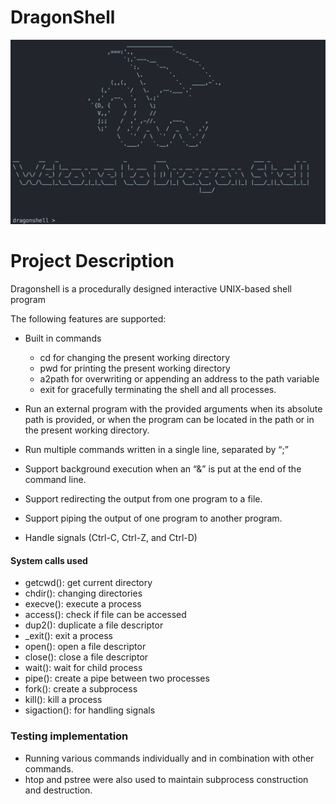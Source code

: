 # DragonShell
![Screenshot](img/dragonshell.png)

# Project Description
Dragonshell is a procedurally designed interactive UNIX-based shell program

The following features are supported:
- Built in commands
    - cd for changing the present working directory
    - pwd for printing the present working directory
    - a2path for overwriting or appending an address to the path variable
    - exit for gracefully terminating the shell and all processes.

- Run an external program with the provided arguments when its absolute path is provided, or when the
program can be located in the path or in the present working directory.
- Run multiple commands written in a single line, separated by “;”
- Support background execution when an “&” is put at the end of the command line.
- Support redirecting the output from one program to a file.
- Support piping the output of one program to another program.
- Handle signals (Ctrl-C, Ctrl-Z, and Ctrl-D)

#### System calls used
- getcwd(): get current directory
- chdir(): changing directories
- execve(): execute a process
- access(): check if file can be accessed
- dup2(): duplicate a file descriptor
- \_exit(): exit a process
- open(): open a file descriptor
- close(): close a file descriptor
- wait(): wait for child process
- pipe(): create a pipe between two processes
- fork(): create a subprocess
- kill(): kill a process
- sigaction(): for handling signals


### Testing implementation
- Running various commands individually and in combination with other commands.
- htop and pstree were also used to maintain subprocess construction and destruction.
